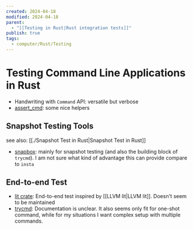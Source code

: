 ```yaml
---
created: 2024-04-18
modified: 2024-04-18
parent:
  - "[[Testing in Rust|Rust integration tests]]"
publish: true
tags:
  - computer/Rust/Testing
---
```


# Testing Command Line Applications in Rust
- Handwriting with `Command` API: versatile but verbose
- [assert_cmd](https://docs.rs/assert_cmd/latest/assert_cmd/index.html): some nice helpers

## Snapshot Testing Tools
see also: [[./Snapshot Test in Rust|Snapshot Test in Rust]]
- [snapbox](https://docs.rs/snapbox/latest/snapbox/): mainly for snapshot testing (and also the building block of `trycmd`). I am not sure what kind of advantage this can provide compare to `insta`

## End-to-end Test
- [lit crate](https://crates.io/crates/lit/1.0.4): End-to-end test inspired by [[LLVM lit|LLVM lit]]. Doesn't seem to be maintained
- [trycmd](https://docs.rs/trycmd/latest/trycmd/): Documentation is unclear. It also seems only fit for one-shot command, while for my situations I want complex setup with multiple commands.